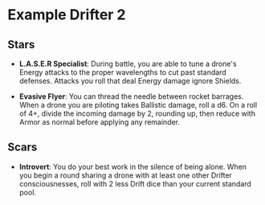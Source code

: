 # Example Drifter 2

## Stars

- **L.A.S.E.R Specialist**: During battle, you are able to tune a drone's Energy attacks to the proper wavelengths to cut past standard defenses. Attacks you roll that deal Energy damage ignore Shields.

- **Evasive Flyer**: You can thread the needle between rocket barrages. When a drone you are piloting takes Ballistic damage, roll a d6. On a roll of 4+, divide the incoming damage by 2, rounding up, then reduce with Armor as normal before applying any remainder.

## Scars

- **Introvert**: You do your best work in the silence of being alone. When you begin a round sharing a drone with at least one other Drifter consciousnesses, roll with 2 less Drift dice than your current standard pool.
